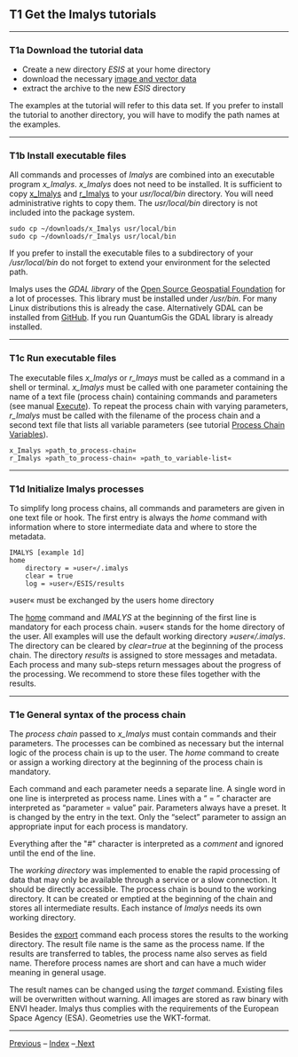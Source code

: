 ## T1	Get the Imalys tutorials

------

### T1a	Download the tutorial data

- Create a new directory *ESIS* at your home directory
- download the necessary [image and vector data](https://zenodo.org/records/11097359) 
- extract the archive to the new *ESIS* directory 

The examples at the tutorial will refer to this data set. If you prefer to install the tutorial to another directory, you will have to modify the path names at the examples.

------

### T1b	Install executable files

All commands and processes of *Imalys* are combined into an executable program *x_Imalys*. *x_Imalys* does not need to be installed. It is sufficient to copy [x_Imalys](../../binaries/x_Imalys) and [r_Imalys](../../binaries/r_Imalys) to your *usr/local/bin* directory. You will need administrative rights to copy them. The *usr/local/bin* directory is not included into the package system.

```
sudo cp ~/downloads/x_Imalys usr/local/bin
sudo cp ~/downloads/r_Imalys usr/local/bin
```

If you prefer to install the executable files to a subdirectory of your */usr/local/bin* do not forget to extend your environment for the selected path.

Imalys uses the *GDAL library* of the [Open Source Geospatial Foundation](https://www.osgeo.org/) for a lot of processes. This library must be installed under */usr/bin*. For many Linux distributions this is already the case. Alternatively GDAL can be installed from [GitHub](https://github.com/OSGeo/GDAL). If you run QuantumGis the GDAL library is already installed.

-----

### T1c	Run executable files

The executable files *x_Imalys* or *r_Imays* must be called as a command in a shell or terminal. *x_Imalys* must be called with one parameter containing the name of a text file (process chain) containing commands and parameters (see manual [Execute](../manual/0_Execute.md)). To repeat the process chain with varying parameters, *r_Imalys* must be called with the filename of the process chain and a second text file that lists all variable parameters (see tutorial [Process Chain Variables](7a_Variables.md)). 

```
x_Imalys »path_to_process-chain«
r_Imalys »path_to_process-chain« »path_to_variable-list«
```

-----

### T1d	Initialize Imalys processes

To simplify long process chains, all commands and parameters are given in one text file or hook. The first entry is always the *home* command with information where to store intermediate data and where to store the metadata.

```
IMALYS [example 1d]
home
	directory = »user«/.imalys
	clear = true
	log = »user«/ESIS/results
```

»user« must be exchanged by the users home directory

The [home](../manual/1_Home.md) command and *IMALYS* at the beginning of the first line is mandatory for each process chain. »user« stands for the home directory of the user. All examples will use the default working directory *»user«/.imalys*. The directory can be cleared by *clear=true* at the beginning of the process chain. The directory *results* is assigned to store messages and metadata. Each process and many sub-steps return messages about the progress of the processing. We recommend to store these files together with the results.

-----

### T1e	General syntax of the process chain

The *process chain* passed to *x_Imalys* must contain commands and their parameters. The processes can be combined as necessary but the internal logic of the process chain is up to the user. The *home* command to create or assign a working directory at the beginning of the process chain is mandatory. 

Each command and each parameter needs a separate line. A single word in one line is interpreted as process name. Lines with a “ = ” character are interpreted as “parameter = value” pair. Parameters always have a preset. It is changed by the entry in the text. Only the “select” parameter to assign an appropriate input for each process is mandatory. 

Everything after the "#" character is interpreted as a *comment* and ignored until the end of the line.

The *working directory* was implemented to enable the rapid processing of data that may only be available through a service or a slow connection. It should be directly accessible. The process chain is bound to the working directory. It can be created or emptied at the beginning of the chain and stores all intermediate results. Each instance of *Imalys* needs its own working directory. 

Besides the [export](6_Export.md) command each process stores the results to the working directory. The result file name is the same as the process name. If the results are transferred to tables, the process name also serves as field name. Therefore process names are short and can have a much wider meaning in general usage. 

The result names can be changed using the *target* command. Existing files will be overwritten without warning. All images are stored as raw binary with ENVI header. Imalys thus complies with the requirements of the European Space Agency (ESA). Geometries use the WKT-format.

-----

[Previous](Index.md) – [Index](Index.md) –[ Next](2a_Extract.md)

